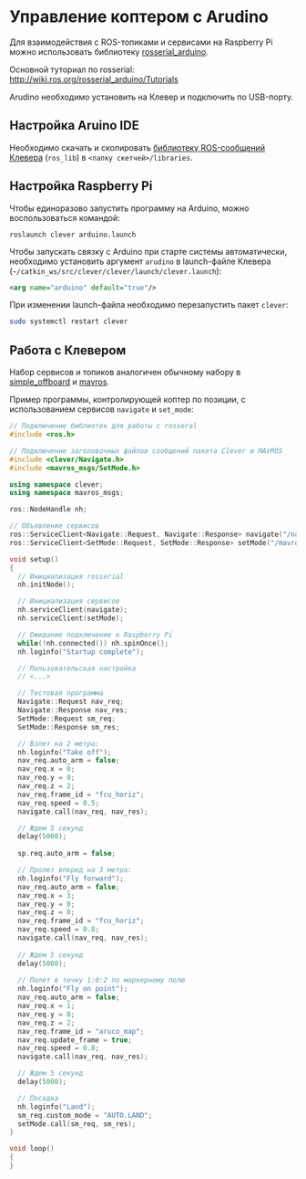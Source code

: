 Управление коптером с Arudino
===

Для взаимодействия с ROS-топиками и сервисами на Raspberry Pi можно использовать библиотеку [rosserial_arduino](http://wiki.ros.org/rosserial_arduino).

Основной туториал по rosserial: http://wiki.ros.org/rosserial_arduino/Tutorials

Arudino необходимо установить на Клевер и подключить по USB-порту.

Настройка Aruino IDE
---

Необходимо скачать и скопировать [библиотеку ROS-сообщений Клевера](https://github.com/CopterExpress/clever_bundle/blob/master/deploy/clever_arudino.tar.gz?raw=true) (`ros_lib`) в `<папку скетчей>/libraries`.

Настройка Raspberry Pi
---

Чтобы единоразово запустить программу на Arduino, можно воспользоваться командой:

```
roslaunch clever arduino.launch
```

Чтобы запускать связку с Arduino при старте системы автоматически, необходимо установить аргумент `arudino` в launch-файле Клевера (`~/catkin_ws/src/clever/clever/launch/clever.launch`):

```xml
<arg name="arduino" default="true"/>
```

При изменении launch-файла необходимо перезапустить пакет `clever`:

```bash
sudo systemctl restart clever
```

Работа с Клевером
---

Набор сервисов и топиков аналогичен обычному набору в [simple_offboard](/docs/simple_offboard.md) и [mavros](/docs/mavros.md).

Пример программы, контролирующей коптер по позиции, с использованием сервисов `navigate` и `set_mode`:

```cpp
// Подключение библиотек для работы с rosseral
#include <ros.h>

// Подключение заголовочных файлов сообщений пакета Clever и MAVROS
#include <clever/Navigate.h>
#include <mavros_msgs/SetMode.h>

using namespace clever;
using namespace mavros_msgs;

ros::NodeHandle nh;

// Объявление сервисов
ros::ServiceClient<Navigate::Request, Navigate::Response> navigate("/navigate");
ros::ServiceClient<SetMode::Request, SetMode::Response> setMode("/mavros/set_mode");

void setup()
{
  // Инициализация rosserial
  nh.initNode();

  // Инициализация сервисов
  nh.serviceClient(navigate);
  nh.serviceClient(setMode);

  // Ожидание подключение к Raspberry Pi
  while(!nh.connected()) nh.spinOnce();
  nh.loginfo("Startup complete");

  // Пользовательская настройка
  // <...>

  // Тестовая программа
  Navigate::Request nav_req;
  Navigate::Response nav_res;
  SetMode::Request sm_req;
  SetMode::Response sm_res;

  // Взлет на 2 метра:
  nh.loginfo("Take off");
  nav_req.auto_arm = false;
  nav_req.x = 0;
  nav_req.y = 0;
  nav_req.z = 2;
  nav_req.frame_id = "fcu_horiz";
  nav_req.speed = 0.5;
  navigate.call(nav_req, nav_res);

  // Ждем 5 секунд
  delay(5000);
  
  sp.req.auto_arm = false;

  // Пролет вперед на 3 метра:
  nh.loginfo("Fly forward");
  nav_req.auto_arm = false;
  nav_req.x = 3;
  nav_req.y = 0;
  nav_req.z = 0;
  nav_req.frame_id = "fcu_horiz";
  nav_req.speed = 0.8;
  navigate.call(nav_req, nav_res);
  
  // Ждем 5 секунд
  delay(5000);
  
  // Полет в точку 1:0:2 по маркерному полю
  nh.loginfo("Fly on point");
  nav_req.auto_arm = false;
  nav_req.x = 1;
  nav_req.y = 0;
  nav_req.z = 2;
  nav_req.frame_id = "aruco_map";
  nav_req.update_frame = true;
  nav_req.speed = 0.8;
  navigate.call(nav_req, nav_res);

  // Ждем 5 секунд
  delay(5000);

  // Посадка
  nh.loginfo("Land");
  sm_req.custom_mode = "AUTO.LAND";
  setMode.call(sm_req, sm_res);
}

void loop()
{
}
```